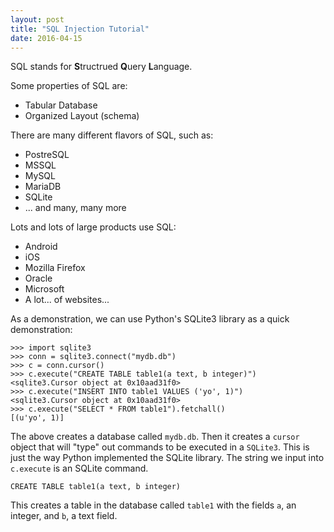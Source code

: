 ```yaml
---
layout: post
title: "SQL Injection Tutorial"
date: 2016-04-15
---
```


SQL stands for **S**tructrued **Q**uery **L**anguage.

Some properties of SQL are:

 - Tabular Database
 - Organized Layout (schema)

There are many different flavors of SQL, such as:

 - PostreSQL
 - MSSQL
 - MySQL
 - MariaDB
 - SQLite
 - ... and many, many more

Lots and lots of large products use SQL:

 - Android
 - iOS
 - Mozilla Firefox
 - Oracle
 - Microsoft
 - A lot... of websites...

As a demonstration, we can use Python's SQLite3 library as a quick demonstration:

```
>>> import sqlite3
>>> conn = sqlite3.connect("mydb.db")
>>> c = conn.cursor()
>>> c.execute("CREATE TABLE table1(a text, b integer)")
<sqlite3.Cursor object at 0x10aad31f0>
>>> c.execute("INSERT INTO table1 VALUES ('yo', 1)")
<sqlite3.Cursor object at 0x10aad31f0>
>>> c.execute("SELECT * FROM table1").fetchall()
[(u'yo', 1)]
```

The above creates a database called `mydb.db`. Then it creates a `cursor` object
that will "type" out commands to be executed in a `SQLite3`. This is just the
way Python implemented the SQLite library. The string we input into `c.execute`
is an SQLite command.

```
CREATE TABLE table1(a text, b integer)
```

This creates a table in the database called `table1` with the fields `a`, an
integer, and `b`, a text field.

